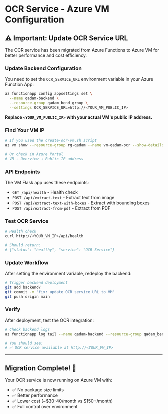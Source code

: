 # OCR Service - Azure VM Configuration

## ⚠️ Important: Update OCR Service URL

The OCR service has been migrated from Azure Functions to Azure VM for better performance and cost efficiency.

### Update Backend Configuration

You need to set the `OCR_SERVICE_URL` environment variable in your Azure Function App:

```bash
az functionapp config appsettings set \
  --name qadam-backend \
  --resource-group qadam_bend_group \
  --settings OCR_SERVICE_URL=http://<YOUR_VM_PUBLIC_IP>
```

**Replace `<YOUR_VM_PUBLIC_IP>` with your actual VM's public IP address.**

### Find Your VM IP

```bash
# If you used the create-ocr-vm.sh script
az vm show --resource-group rg-qadam --name vm-qadam-ocr --show-details --query publicIps -o tsv

# Or check in Azure Portal
# VM → Overview → Public IP address
```

### API Endpoints

The VM Flask app uses these endpoints:

- `GET /api/health` - Health check
- `POST /api/extract-text` - Extract text from image
- `POST /api/extract-text-with-boxes` - Extract with bounding boxes
- `POST /api/extract-from-pdf` - Extract from PDF

### Test OCR Service

```bash
# Health check
curl http://<YOUR_VM_IP>/api/health

# Should return:
# {"status": "healthy", "service": "OCR Service"}
```

### Update Workflow

After setting the environment variable, redeploy the backend:

```bash
# Trigger backend deployment
git add backend/
git commit -m "fix: update OCR service URL to VM"
git push origin main
```

### Verify

After deployment, test the OCR integration:

```bash
# Check backend logs
az functionapp log tail --name qadam-backend --resource-group qadam_bend_group

# You should see:
# ✅ OCR service available at http://<YOUR_VM_IP>
```

---

## Migration Complete! 🎉

Your OCR service is now running on Azure VM with:
- ✅ No package size limits
- ✅ Better performance
- ✅ Lower cost (~$30-40/month vs $150+/month)
- ✅ Full control over environment

